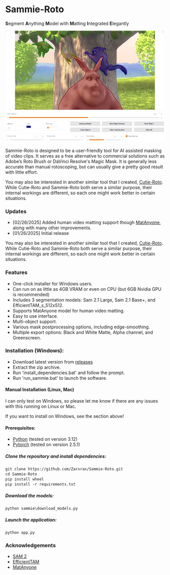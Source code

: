 
# Sammie-Roto
**S**egment **A**nything **M**odel with **M**atting **I**ntegrated **E**legantly

![Sammie-Roto screenshot](sammie/sammie_screenshot.webp)

Sammie-Roto is designed to be a user-friendly tool for AI assisted masking of video clips. It serves as a free alternative to commercial solutions such as Adobe’s Roto Brush or DaVinci Resolve's Magic Mask. It is generally less accurate than manual rotoscoping, but can usually give a pretty good result with little effort.

You may also be interested in another similar tool that I created, [Cutie-Roto](https://github.com/Zarxrax/Cutie-Roto). While Cutie-Roto and Sammie-Roto both serve a similar purpose, their internal workings are different, so each one might work better in certain situations.

### Updates
- [02/26/2025] Added human video matting support though [MatAnyone](https://github.com/pq-yang/MatAnyone), along with many other improvements.
- [01/26/2025] Initial release

You may also be interested in another similar tool that I created, [Cutie-Roto](https://github.com/Zarxrax/Cutie-Roto). While Cutie-Roto and Sammie-Roto both serve a similar purpose, their internal workings are different, so each one might work better in certain situations.

### Features
- One-click installer for Windows users.
- Can run on as little as 4GB VRAM or even on CPU (but 6GB Nvidia GPU is recommended)
- Includes 3 segmentation models: Sam 2.1 Large, Sam 2.1 Base+, and EfficientTAM_s_512x512.
- Supports MatAnyone model for human video matting.
- Easy to use interface.
- Multi-object support.
- Various mask postprocessing options, including edge-smoothing.
- Multiple export options: Black and White Matte, Alpha channel, and Greenscreen.

### Installation (Windows):
- Download latest version from [releases](https://github.com/Zarxrax/Sammie-Roto/releases)
- Extract the zip archive.
- Run 'install_dependencies.bat' and follow the prompt.
- Run 'run_sammie.bat' to launch the software.

#### Manual Installation (Linux, Mac)
I can only test on Windows, so please let me know if there are any issues with this running on Linux or Mac.

If you want to install on Windows, see the section above!
#### Prerequisites:
* [Python](https://www.python.org/) (tested on version 3.12)
* [Pytorch](https://pytorch.org) (tested on version 2.5.1)

##### Clone the repository and install dependencies:
```
git clone https://github.com/Zarxrax/Sammie-Roto.git
cd Sammie-Roto
pip install wheel
pip install -r requirements.txt
```

##### Download the models:
```
python sammie\download_models.py
```

##### Launch the application:
```
python app.py
```

### Acknowledgements
* [SAM 2](https://github.com/facebookresearch/sam2)
* [EfficientTAM](https://github.com/yformer/EfficientTAM)
* [MatAnyone](https://github.com/pq-yang/MatAnyone)
